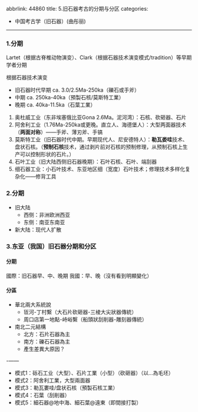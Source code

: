 abbrlink: 44860
title: 5.旧石器考古的分期与分区
categories:
  - 中国考古学（旧石器）(曲彤丽)
---
### 1.分期

Lartet（根据古脊椎动物演变）、Clark（根据石器技术演变模式/tradition）等早期学者分期

根据石器技术演变

* 旧石器时代早期 ca. 3.0/2.5Ma-250ka（礫石或手斧）
* 中期 ca. 250ka-40ka（預製石核/莫斯特工業）
* 晚期 ca. 40ka-11.5ka（石葉工業）

1. 奥杜威工业（东非埃塞俄比亚Gona 2.6Ma。泥河湾）：石核、砍砸器、石片
2. 阿舍利工业（1.76Ma-250ka或更晚。直立人、海德堡人）：大型两面器技术（**两面对称**）——手斧、薄刃斧、手镐
3. 莫斯特工业（旧石器时代中期。早期现代人、尼安德特人）：**勒瓦娄哇**技术、盘状石核。（**预制石核**技术，通过剥片前对石核的预制修理，从预制石核上生产可以控制形状的石片。）
4. 石叶工业（旧大陆西侧旧石器晚期）：石叶石核、石叶、端刮器
5. 细石器工业：小石叶技术、东亚地区细（宽度）石叶技术；修理技术多样化复杂化——修背工具

### 2.分期

* 旧大陆
  * 西侧：非洲欧洲西亚
  * 东侧：南亚东南亚
* 新大陆：现代人扩散

### 3.东亚（我国）旧石器分期和分区

#### 分期

國際：旧石器早、中、晚期
我國：早、晚（沒有看到明顯變化）

#### 分區

* 華北兩大系統說
  * 匼河-丁村繫（大石片砍砸器-三棱大尖狀器傳統）
  * 周口店第一地點-峙峪繫（船頭狀刮削器-雕刻器傳統）
* 南北二元結構
  * 北方：石片石器為主
  * 南方：礫石石器為主
  * 產生差異大原因？

-——

* 模式1：砾石工业（大型）、石片工業（小型）（砍砸器）（以...為毛坯）
* 模式2：阿舍利工業，大型兩面器
* 模式3：勒瓦婁哇/盘状石核（預製石核工業）
* 模式4：石葉（刮削器）
* 模式5：細石器@地中海、細石葉@遠東（即間接打製）